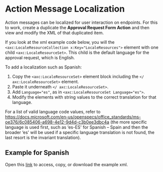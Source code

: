 [title]: # (Message Localization)
[tags]: # (overview)
[priority]: # (10)
# Action Message Localization

Action messages can be localized for user interaction on endpoints. For this to work, create a duplicate the __Approval Request Form Action__ and then view and modify the XML of that duplicated item.

If you look at the xml example code below, you will the `<axc:LocaleResourceCollection x:Key="LocaleResources">` element with one child `<axc:LocaleResourceSet>`. This child is the default language for the approval request, which is English.

To add a localization such as Spanish:

1. Copy the `<axc:LocaleResourceSet>` element block including the `</ axc:LocaleResourceSet>` element.
1. Paste it underneath `</ axc:LocaleResourceSet>`.
1. Add `Language="es"`, as in `<axc:LocaleResourceSet Language="es">`.
1. Modify the elements with string values to the correct translation for that language.

For a list of valid language code values, refer to https://docs.microsoft.com/en-us/openspecs/office_standards/ms-oe376/6c085406-a698-4e12-9d4d-c3b0ee3dbc4a (the more specific language is used first, such as ‘es-ES' for Spanish – Spain and then the broader ‘es' will be used if a specific language translation is not found, the last resort is the invariant translation).

## Example for Spanish

Open this [link](scripts/spanish.xml) to access, copy, or download the example xml.
